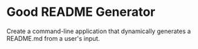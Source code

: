 # Good README Generator
 Create a command-line application that dynamically generates a README.md from a user's input.
